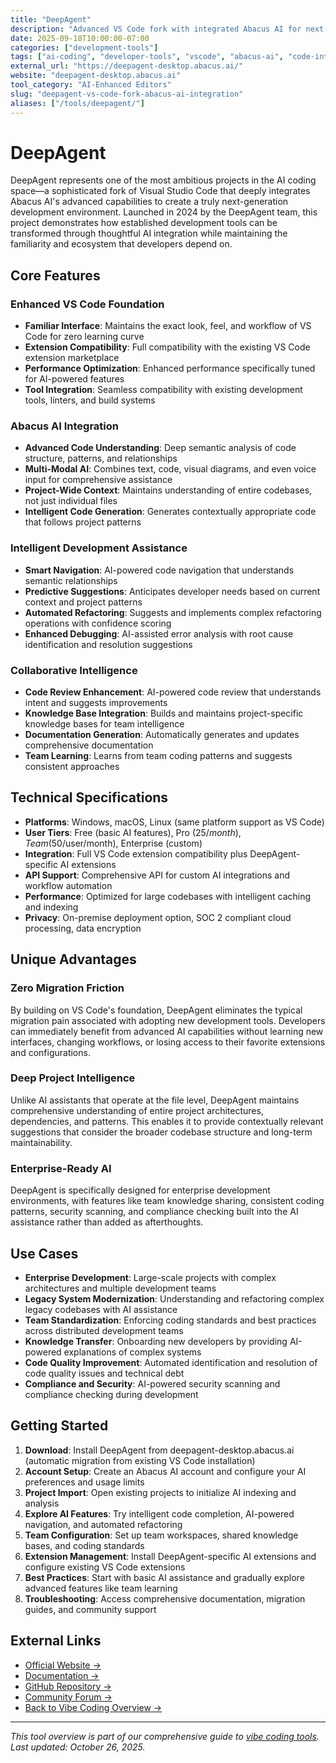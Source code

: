 ```yaml
---
title: "DeepAgent"
description: "Advanced VS Code fork with integrated Abacus AI for next-generation development with enhanced code intelligence"
date: 2025-09-18T10:00:00-07:00
categories: ["development-tools"]
tags: ["ai-coding", "developer-tools", "vscode", "abacus-ai", "code-intelligence"]
external_url: "https://deepagent-desktop.abacus.ai/"
website: "deepagent-desktop.abacus.ai"
tool_category: "AI-Enhanced Editors"
slug: "deepagent-vs-code-fork-abacus-ai-integration"
aliases: ["/tools/deepagent/"]
---
```


# DeepAgent

DeepAgent represents one of the most ambitious projects in the AI coding space—a sophisticated fork of Visual Studio Code that deeply integrates Abacus AI's advanced capabilities to create a truly next-generation development environment. Launched in 2024 by the DeepAgent team, this project demonstrates how established development tools can be transformed through thoughtful AI integration while maintaining the familiarity and ecosystem that developers depend on.

## Core Features

### Enhanced VS Code Foundation
- **Familiar Interface**: Maintains the exact look, feel, and workflow of VS Code for zero learning curve
- **Extension Compatibility**: Full compatibility with the existing VS Code extension marketplace
- **Performance Optimization**: Enhanced performance specifically tuned for AI-powered features
- **Tool Integration**: Seamless compatibility with existing development tools, linters, and build systems

### Abacus AI Integration
- **Advanced Code Understanding**: Deep semantic analysis of code structure, patterns, and relationships
- **Multi-Modal AI**: Combines text, code, visual diagrams, and even voice input for comprehensive assistance
- **Project-Wide Context**: Maintains understanding of entire codebases, not just individual files
- **Intelligent Code Generation**: Generates contextually appropriate code that follows project patterns

### Intelligent Development Assistance
- **Smart Navigation**: AI-powered code navigation that understands semantic relationships
- **Predictive Suggestions**: Anticipates developer needs based on current context and project patterns
- **Automated Refactoring**: Suggests and implements complex refactoring operations with confidence scoring
- **Enhanced Debugging**: AI-assisted error analysis with root cause identification and resolution suggestions

### Collaborative Intelligence
- **Code Review Enhancement**: AI-powered code review that understands intent and suggests improvements
- **Knowledge Base Integration**: Builds and maintains project-specific knowledge bases for team intelligence
- **Documentation Generation**: Automatically generates and updates comprehensive documentation
- **Team Learning**: Learns from team coding patterns and suggests consistent approaches

## Technical Specifications

- **Platforms**: Windows, macOS, Linux (same platform support as VS Code)
- **User Tiers**: Free (basic AI features), Pro ($25/month), Team ($50/user/month), Enterprise (custom)
- **Integration**: Full VS Code extension compatibility plus DeepAgent-specific AI extensions
- **API Support**: Comprehensive API for custom AI integrations and workflow automation
- **Performance**: Optimized for large codebases with intelligent caching and indexing
- **Privacy**: On-premise deployment option, SOC 2 compliant cloud processing, data encryption

## Unique Advantages

### Zero Migration Friction
By building on VS Code's foundation, DeepAgent eliminates the typical migration pain associated with adopting new development tools. Developers can immediately benefit from advanced AI capabilities without learning new interfaces, changing workflows, or losing access to their favorite extensions and configurations.

### Deep Project Intelligence
Unlike AI assistants that operate at the file level, DeepAgent maintains comprehensive understanding of entire project architectures, dependencies, and patterns. This enables it to provide contextually relevant suggestions that consider the broader codebase structure and long-term maintainability.

### Enterprise-Ready AI
DeepAgent is specifically designed for enterprise development environments, with features like team knowledge sharing, consistent coding patterns, security scanning, and compliance checking built into the AI assistance rather than added as afterthoughts.

## Use Cases

- **Enterprise Development**: Large-scale projects with complex architectures and multiple development teams
- **Legacy System Modernization**: Understanding and refactoring complex legacy codebases with AI assistance
- **Team Standardization**: Enforcing coding standards and best practices across distributed development teams
- **Knowledge Transfer**: Onboarding new developers by providing AI-powered explanations of complex systems
- **Code Quality Improvement**: Automated identification and resolution of code quality issues and technical debt
- **Compliance and Security**: AI-powered security scanning and compliance checking during development

## Getting Started

1. **Download**: Install DeepAgent from deepagent-desktop.abacus.ai (automatic migration from existing VS Code installation)
2. **Account Setup**: Create an Abacus AI account and configure your AI preferences and usage limits
3. **Project Import**: Open existing projects to initialize AI indexing and analysis
4. **Explore AI Features**: Try intelligent code completion, AI-powered navigation, and automated refactoring
5. **Team Configuration**: Set up team workspaces, shared knowledge bases, and coding standards
6. **Extension Management**: Install DeepAgent-specific AI extensions and configure existing VS Code extensions
7. **Best Practices**: Start with basic AI assistance and gradually explore advanced features like team learning
8. **Troubleshooting**: Access comprehensive documentation, migration guides, and community support

## External Links

- [Official Website →](https://deepagent-desktop.abacus.ai/)
- [Documentation →](https://docs.deepagent.dev)
- [GitHub Repository →](https://github.com/deepagent/deepagent)
- [Community Forum →](https://community.deepagent.dev)
- [Back to Vibe Coding Overview →](/posts/vibe-coding-revolution/)

---

*This tool overview is part of our comprehensive guide to [vibe coding tools](/posts/vibe-coding-revolution/). Last updated: October 26, 2025.*